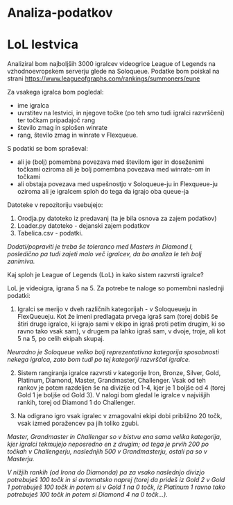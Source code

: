 # Analiza-podatkov
LoL lestvica
=========================================

Analiziral bom najboljših 3000 igralcev videogrice League of Legends na vzhodnoevropskem serverju glede na Soloqueue.
Podatke bom poiskal na strani https://www.leagueofgraphs.com/rankings/summoners/eune

Za vsakega igralca bom pogledal:
 - ime igralca
 - uvrstitev na lestvici, in njegove točke (po teh smo tudi igralci razvrščeni) ter točkam pripadajoč rang
 - število zmag in splošen winrate
 - rang, število zmag in winrate v Flexqueue.

S podatki se bom spraševal:
 - ali je (bolj) pomembna povezava med številom iger in doseženimi točkami
   oziroma ali je bolj pomembna povezava med winrate-om in točkami
 - ali obstaja povezava med uspešnostjo v Soloqueue-ju in Flexqueue-ju
   oziroma ali je igralcem sploh do tega da igrajo oba queue-ja
   
   
Datoteke v repozitoriju vsebujejo:
1. Orodja.py datoteko iz predavanj (ta je bila osnova za zajem podatkov)
2. Loader.py datoteko - dejanski zajem podatkov
3. Tabelica.csv - podatki.

*Dodati/popraviti je treba še toleranco med Masters in Diamond I, posledično pa tudi zajeti malo več igralcev, da bo analiza le teh bolj zanimiva.*
   
   
 
 
 
 



Kaj sploh je League of Legends (LoL) in kako sistem razvrsti igralce?

LoL je videoigra, igrana 5 na 5. Za potrebe te naloge so pomembni naslednji podatki:
1. Igralci se merijo v dveh različnih kategorijah - v Soloqueueju in FlexQueueju. Kot že imeni predlagata
prvega igraš sam (torej dobiš še štiri druge igralce, ki igrajo sami v ekipo in igraš proti petim drugim, ki so ravno tako vsak sam),
v drugem pa lahko igraš sam, v dvoje, troje, ali kot 5 na 5, po celih ekipah skupaj.

*Neuradno je Soloqueue veliko bolj reprezentativna kategorija sposobnosti nekega igralca, zato bom tudi po tej kategoriji
razvrščal igralce.*

2. Sistem rangiranja igralce razvrsti v kategorije Iron, Bronze, Silver, Gold, Platinum, Diamond, Master, Grandmaster, Challenger.
Vsak od teh rankov je potem razdeljen še na divizije od 1-4, kjer je 1 boljše od 4 (torej Gold 1 je boljše od Gold 3).
V nalogi bom gledal le igralce v najvišjih rankih, torej od Diamond 1 do Challenger.

3. Na odigrano igro vsak igralec v zmagovalni ekipi dobi približno 20 točk, vsak izmed poražencev pa jih toliko zgubi. 

 *Master, Grandmaster in Challenger so v bistvu ena sama velika kategorija, kjer igralci tekmujejo neposredno en z drugim;
 od tega je prvih 200 po točkah v Challengerju, naslednjih 500 v Grandmasterju, ostali pa so v Masterju.*
 
 *V nižjih rankih (od Irona do Diamonda) pa za vsako naslednjo divizjo potrebuješ 100 točk in si avtomatsko naprej (torej da 
 prideš iz Gold 2 v Gold 1 potrebuješ 100 točk in potem si v Gold 1 na 0 točk, iz Platinum 1 ravno tako potrebuješ 100 točk in 
 potem si Diamond 4 na 0 točk...).*

